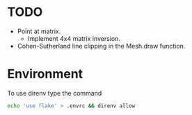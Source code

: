 # TODO
- Point at matrix.
  - Implement 4x4 matrix inversion.
- Cohen-Sutherland line clipping in the Mesh.draw function.

# Environment
To use direnv type the command
```bash
echo 'use flake' > .envrc && direnv allow
```
